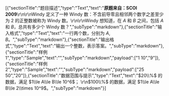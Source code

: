 [{"sectionTitle":"题目描述","type":"Text","text":"**原题来自：SCOI 2009**\r\n\r\nWindy 定义了一种 Windy 数：不含前导零且相邻两个数字之差至少为 $2$ 的正整数被称为 Windy 数。\r\n\r\nWindy 想知道，在 $A$ 和 $B$ 之间，包括 $A$ 和 $B$，总共有多少个 Windy 数？","subType":"markdown"},{"sectionTitle":"输入格式","type":"Text","text":"一行两个数，分别为 $A,B$。","subType":"markdown"},{"sectionTitle":"输出格式","type":"Text","text":"输出一个整数，表示答案。","subType":"markdown"},{"sectionTitle":"样例 1","type":"Sample","text":"","subType":"markdown","payload":["1 10","9"]},{"sectionTitle":"样例 2","type":"Sample","text":"","subType":"markdown","payload":["25 50","20"]},{"sectionTitle":"数据范围与提示","type":"Text","text":"$20\\%$ 的数据，满足 $1\\le A\\le B\\le 10^6$；  \r\n$100\\%$ 的数据，满足 $1\\le A\\le B\\le 2\\times 10^9$。","subType":"markdown"}]